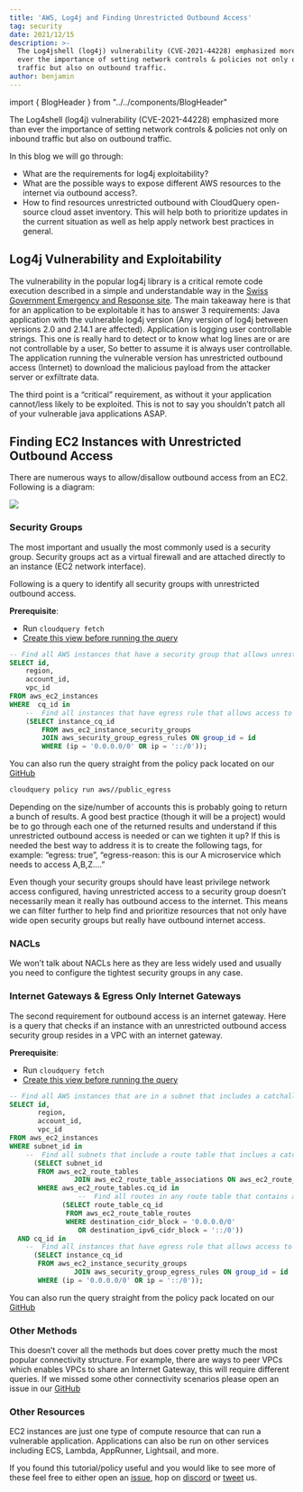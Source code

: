 ```yaml
---
title: 'AWS, Log4j and Finding Unrestricted Outbound Access'
tag: security
date: 2021/12/15
description: >-
  The Log4jshell (log4j) vulnerability (CVE-2021-44228) emphasized more than
  ever the importance of setting network controls & policies not only on inbound
  traffic but also on outbound traffic.
author: benjamin
---
```


import { BlogHeader } from "../../components/BlogHeader"

<BlogHeader/>


The Log4shell (log4j) vulnerability (CVE-2021-44228) emphasized more than ever the importance of setting network controls & policies not only on inbound traffic but also on outbound traffic.

In this blog we will go through:

- What are the requirements for log4j exploitability?
- What are the possible ways to expose different AWS resources to the internet via outbound access?.
- How to find resources unrestricted outbound with CloudQuery open-source cloud asset inventory. This will help both to prioritize updates in the current situation as well as help apply network best practices in general.


## Log4j Vulnerability and Exploitability

The vulnerability in the popular log4j library is a critical remote code execution described in a simple and understandable way in the [Swiss Government Emergency and Response site](https://www.govcert.ch/blog/zero-day-exploit-targeting-popular-java-library-log4j/). The main takeaway here is that for an application to be exploitable it has to answer 3 requirements:
Java application with the vulnerable log4j version (Any version of log4j between versions 2.0 and 2.14.1 are affected).
Application is logging user controllable strings. This one is really hard to detect or to know what log lines are or are not controllable by a user, So better to assume it is always user controllable.
The application running the vulnerable version has unrestricted outbound access (Internet) to download the malicious payload from the attacker server or exfiltrate data.

The third point is a “critical” requirement, as without it your application cannot/less likely to be exploited. This is not to say you shouldn’t patch all of your vulnerable java applications ASAP.

## Finding EC2 Instances with Unrestricted Outbound Access

There are numerous ways to allow/disallow outbound access from an EC2. Following is a diagram:

![](/images/blog/outbound-architecture.png)

### Security Groups

The most important and usually the most commonly used is a security group. Security groups act as a virtual firewall and are attached directly to an instance (EC2 network interface).

Following is a query to identify all security groups with unrestricted outbound access.

**Prerequisite**:

- Run `cloudquery fetch`
- [Create this view before running the query](/assets/aws_security_group_view.sql)

```sql
-- Find all AWS instances that have a security group that allows unrestricted egress
SELECT id,
	region,
	account_id,
	vpc_id
FROM aws_ec2_instances
WHERE  cq_id in
	-- 	Find all instances that have egress rule that allows access to all ip addresses
	(SELECT instance_cq_id
		FROM aws_ec2_instance_security_groups
		JOIN aws_security_group_egress_rules ON group_id = id
		WHERE (ip = '0.0.0.0/0' OR ip = '::/0'));
```

You can also run the query straight from the policy pack located on our [GitHub](https://github.com/cloudquery-policies/aws/blob/main/public_egress/policy.hcl)

```bash
cloudquery policy run aws//public_egress
```

Depending on the size/number of accounts this is probably going to return a bunch of results. A good best practice (though it will be a project) would be to go through each one of the returned results and understand if this unrestricted outbound access is needed or can we tighten it up? If this is needed the best way to address it is to create the following tags, for example: “egress: true”, “egress-reason: this is our A microservice which needs to access A,B,Z….”

Even though your security groups should have least privilege network access configured, having unrestricted access to a security group doesn’t necessarily mean it really has outbound access to the internet. This means we can filter further to help find and prioritize resources that not only have wide open security groups but really have outbound internet access.

### NACLs

We won’t talk about NACLs here as they are less widely used and usually you need to configure the tightest security groups in any case.

### Internet Gateways & Egress Only Internet Gateways

The second requirement for outbound access is an internet gateway. Here is a query that checks if an instance with an unrestricted outbound access security group resides in a VPC with an internet gateway.

**Prerequisite**:

- Run `cloudquery fetch`
- [Create this view before running the query](/assets/aws_security_group_view.sql)

```sql
-- Find all AWS instances that are in a subnet that includes a catchall route
SELECT id,
       region,
       account_id,
       vpc_id
FROM aws_ec2_instances
WHERE subnet_id in
    --  Find all subnets that include a route table that inclues a catchall route
      (SELECT subnet_id
       FROM aws_ec2_route_tables
                JOIN aws_ec2_route_table_associations ON aws_ec2_route_table_associations.route_table_cq_id = aws_ec2_route_tables.cq_id
       WHERE aws_ec2_route_tables.cq_id in
                 --  Find all routes in any route table that contains a route to 0.0.0.0/0 or ::/0
             (SELECT route_table_cq_id
              FROM aws_ec2_route_table_routes
              WHERE destination_cidr_block = '0.0.0.0/0'
                 OR destination_ipv6_cidr_block = '::/0'))
  AND cq_id in
    -- 	Find all instances that have egress rule that allows access to all ip addresses
      (SELECT instance_cq_id
       FROM aws_ec2_instance_security_groups
                JOIN aws_security_group_egress_rules ON group_id = id
       WHERE (ip = '0.0.0.0/0' OR ip = '::/0'));
```

You can also run the query straight from the policy pack located on our [GitHub](https://github.com/cloudquery-policies/aws/blob/main/public_egress/policy.hcl)

### Other Methods

This doesn’t cover all the methods but does cover pretty much the most popular connectivity structure. For example, there are ways to peer VPCs which enables VPCs to share an Internet Gateway, this will require different queries. If we missed some other connectivity scenarios please open an issue in our [GitHub](https://github.com/cloudquery-policies/aws)

### Other Resources

EC2 instances are just one type of compute resource that can run a vulnerable application. Applications can also be run on other services including ECS, Lambda, AppRunner, Lightsail, and more.

If you found this tutorial/policy useful and you would like to see more of these feel free to either open an [issue](https://github.com/cloudquery-policies/aws), hop on [discord](https://cloudquery.io/discord) or [tweet](https://twitter.com/cloudqueryio) us.
